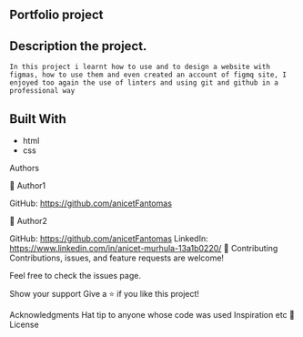 ## Portfolio project

## Description the project.

```
In this project i learnt how to use and to design a website with figmas, how to use them and even created an account of figmq site, I enjoyed too again the use of linters and using git and github in a professional way

```

## Built With

- html
- css

Authors

👤 Author1

GitHub: https://github.com/anicetFantomas

👤 Author2

GitHub: https://github.com/anicetFantomas
LinkedIn: https://www.linkedin.com/in/anicet-murhula-13a1b0220/
🤝 Contributing
Contributions, issues, and feature requests are welcome!

Feel free to check the issues page.

Show your support
Give a ⭐️ if you like this project!

Acknowledgments
Hat tip to anyone whose code was used
Inspiration
etc
📝 License